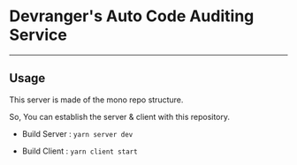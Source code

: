 # Devranger's Auto Code Auditing Service

---

## Usage

This server is made of the mono repo structure.

So, You can establish the server & client with this repository.

- Build Server : `yarn server dev`

- Build Client : `yarn client start`

